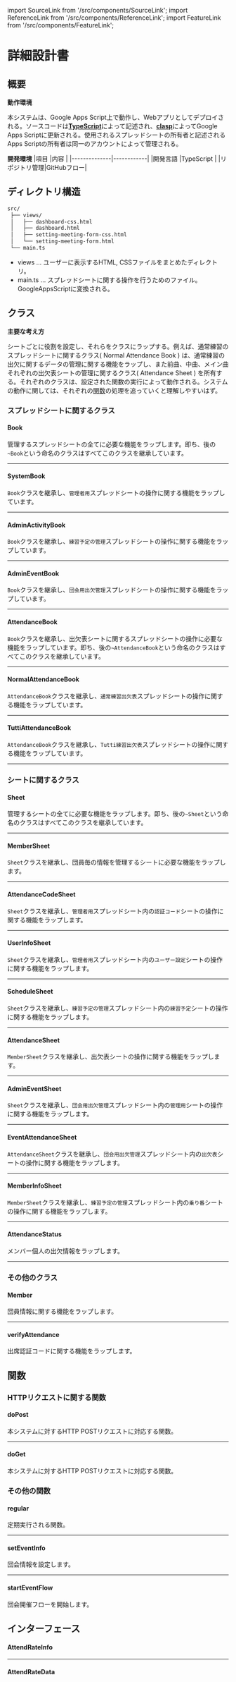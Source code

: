 import SourceLink from '/src/components/SourceLink';
import ReferenceLink from '/src/components/ReferenceLink';
import FeatureLink from '/src/components/FeatureLink';

# 詳細設計書

## 概要
**動作環境**

本システムは、Google Apps Script上で動作し、Webアプリとしてデプロイされる。ソースコードは[**TypeScript**](https://www.typescriptlang.org/ja/)によって記述され、[**clasp**](https://github.com/google/clasp)によってGoogle Apps Scriptに更新される。使用されるスプレッドシートの所有者と記述されるApps Scriptの所有者は同一のアカウントによって管理される。

**開発環境**
|項目          |内容        |
|--------------|------------|
|開発言語      |TypeScript  |
|リポジトリ管理|GitHubフロー|

## ディレクトリ構造

```bash
src/
 ├── views/
 │   ├── dashboard-css.html
 │   ├── dashboard.html
 │   ├── setting-meeting-form-css.html
 │   └── setting-meeting-form.html
 └── main.ts
```

- views ... ユーザーに表示するHTML, CSSファイルをまとめたディレクトリ。
- main.ts ... スプレッドシートに関する操作を行うためのファイル。GoogleAppsScriptに変換される。

## クラス
**主要な考え方**

シートごとに役割を設定し、それらをクラスにラップする。例えば、通常練習のスプレッドシートに関するクラス( Normal Attendance Book ) は、通常練習の出欠に関するデータの管理に関する機能をラップし、また前曲、中曲、メイン曲それぞれの出欠表シートの管理に関するクラス( Attendance Sheet ) を所有する。それぞれのクラスは、設定された関数の実行によって動作される。システムの動作に関しては、それぞれの[関数](#関数)の処理を追っていくと理解しやすいはず。

### スプレッドシートに関するクラス

#### Book
管理するスプレッドシートの全てに必要な機能をラップします。即ち、後の`~Book`という命名のクラスはすべてこのクラスを継承しています。
<SourceLink href="/docs/attendance-management-system/source/class/Book"/>
<FeatureLink href="/docs/attendance-management-system/feature/class/Book"/>
<ReferenceLink href="/docs/attendance-management-system/reference/class/Book"/>

---

#### SystemBook
`Book`クラスを継承し、`管理者用`スプレッドシートの操作に関する機能をラップしています。
<SourceLink href="/docs/attendance-management-system/source/class/SystemBook"/>
<FeatureLink href="/docs/attendance-management-system/feature/class/SystemBook"/>
<ReferenceLink href="/docs/attendance-management-system/reference/class/SystemBook"/>

---

#### AdminActivityBook
`Book`クラスを継承し、`練習予定の管理`スプレッドシートの操作に関する機能をラップしています。
<SourceLink href="/docs/attendance-management-system/source/class/AdminActivityBook"/>
<FeatureLink href="/docs/attendance-management-system/feature/class/AdminActivityBook"/>
<ReferenceLink href="/docs/attendance-management-system/reference/class/AdminActivityBook"/>

---

#### AdminEventBook
`Book`クラスを継承し、`団会用出欠管理`スプレッドシートの操作に関する機能をラップしています。
<SourceLink href="/docs/attendance-management-system/source/class/AdminEventBook"/>
<FeatureLink href="/docs/attendance-management-system/feature/class/AdminEventBook"/>
<ReferenceLink href="/docs/attendance-management-system/reference/class/AdminEventBook"/>

---

#### AttendanceBook
`Book`クラスを継承し、出欠表シートに関するスプレッドシートの操作に必要な機能をラップしています。即ち、後の`~AttendanceBook`という命名のクラスはすべてこのクラスを継承しています。
<SourceLink href="/docs/attendance-management-system/source/class/AttendanceBook"/>
<FeatureLink href="/docs/attendance-management-system/feature/class/AttendanceBook"/>
<ReferenceLink href="/docs/attendance-management-system/reference/class/AttendanceBook"/>

---

#### NormalAttendanceBook
`AttendanceBook`クラスを継承し、`通常練習出欠表`スプレッドシートの操作に関する機能をラップしています。
<SourceLink href="/docs/attendance-management-system/source/class/NormalAttendanceBook"/>
<FeatureLink href="/docs/attendance-management-system/feature/class/NormalAttendanceBook"/>
<ReferenceLink href="/docs/attendance-management-system/reference/class/NormalAttendanceBook"/>

---

#### TuttiAttendanceBook
`AttendanceBook`クラスを継承し、`Tutti練習出欠表`スプレッドシートの操作に関する機能をラップしています。
<SourceLink href="/docs/attendance-management-system/source/class/TuttiAttendanceBook"/>
<FeatureLink href="/docs/attendance-management-system/feature/class/TuttiAttendanceBook"/>
<ReferenceLink href="/docs/attendance-management-system/reference/class/TuttiAttendanceBook"/>

---

### シートに関するクラス

#### Sheet
管理するシートの全てに必要な機能をラップします。即ち、後の`~Sheet`という命名のクラスはすべてこのクラスを継承しています。
<SourceLink href="/docs/attendance-management-system/source/class/Sheet"/>
<FeatureLink href="/docs/attendance-management-system/feature/class/Sheet"/>
<ReferenceLink href="/docs/attendance-management-system/reference/class/Sheet"/>

---

#### MemberSheet
`Sheet`クラスを継承し、団員毎の情報を管理するシートに必要な機能をラップします。
<SourceLink href="/docs/attendance-management-system/source/class/MemberSheet"/>
<FeatureLink href="/docs/attendance-management-system/feature/class/MemberSheet"/>
<ReferenceLink href="/docs/attendance-management-system/reference/class/MemberSheet"/>

---

#### AttendanceCodeSheet
`Sheet`クラスを継承し、`管理者用`スプレッドシート内の`認証コード`シートの操作に関する機能をラップします。
<SourceLink href="/docs/attendance-management-system/source/class/AttendanceCodeSheet"/>
<FeatureLink href="/docs/attendance-management-system/feature/class/AttendanceCodeSheet"/>
<ReferenceLink href="/docs/attendance-management-system/reference/class/AttendanceCodeSheet"/>

---

#### UserInfoSheet
`Sheet`クラスを継承し、`管理者用`スプレッドシート内の`ユーザー設定`シートの操作に関する機能をラップします。
<SourceLink href="/docs/attendance-management-system/source/class/UserInfoSheet"/>
<FeatureLink href="/docs/attendance-management-system/feature/class/UserInfoSheet"/>
<ReferenceLink href="/docs/attendance-management-system/reference/class/UserInfoSheet"/>

---

#### ScheduleSheet
`Sheet`クラスを継承し、`練習予定の管理`スプレッドシート内の`練習予定`シートの操作に関する機能をラップします。
<SourceLink href="/docs/attendance-management-system/source/class/ScheduleSheet"/>
<FeatureLink href="/docs/attendance-management-system/feature/class/ScheduleSheet"/>
<ReferenceLink href="/docs/attendance-management-system/reference/class/ScheduleSheet"/>

---

#### AttendanceSheet
`MemberSheet`クラスを継承し、出欠表シートの操作に関する機能をラップします。
<SourceLink href="/docs/attendance-management-system/source/class/AttendanceSheet"/>
<FeatureLink href="/docs/attendance-management-system/feature/class/AttendanceSheet"/>
<ReferenceLink href="/docs/attendance-management-system/reference/class/AttendanceSheet"/>

---

#### AdminEventSheet
`Sheet`クラスを継承し、`団会用出欠管理`スプレッドシート内の`管理用`シートの操作に関する機能をラップします。
<SourceLink href="/docs/attendance-management-system/source/class/AdminEventSheet"/>
<FeatureLink href="/docs/attendance-management-system/feature/class/AdminEventSheet"/>
<ReferenceLink href="/docs/attendance-management-system/reference/class/AdminEventSheet"/>

---

#### EventAttendanceSheet
`AttendanceSheet`クラスを継承し、`団会用出欠管理`スプレッドシート内の`出欠表`シートの操作に関する機能をラップします。
<SourceLink href="/docs/attendance-management-system/source/class/EventAttendanceSheet"/>
<FeatureLink href="/docs/attendance-management-system/feature/class/EventAttendanceSheet"/>
<ReferenceLink href="/docs/attendance-management-system/reference/class/EventAttendanceSheet"/>

---

#### MemberInfoSheet
`MemberSheet`クラスを継承し、`練習予定の管理`スプレッドシート内の`乗り番`シートの操作に関する機能をラップします。
<SourceLink href="/docs/attendance-management-system/source/class/MemberInfoSheet"/>
<FeatureLink href="/docs/attendance-management-system/feature/class/MemberInfoSheet"/>
<ReferenceLink href="/docs/attendance-management-system/reference/class/MemberInfoSheet"/>

---

#### AttendanceStatus
メンバー個人の出欠情報をラップします。
<SourceLink href="/docs/attendance-management-system/source/class/AttendanceStatus"/>
<FeatureLink href="/docs/attendance-management-system/feature/class/AttendanceStatus"/>
<ReferenceLink href="/docs/attendance-management-system/reference/class/AttendanceStatus"/>

---

### その他のクラス

#### Member
団員情報に関する機能をラップします。
<SourceLink href="/docs/attendance-management-system/source/class/Member"/>
<FeatureLink href="/docs/attendance-management-system/feature/class/Member"/>
<ReferenceLink href="/docs/attendance-management-system/reference/class/Member"/>

---

#### verifyAttendance
出席認証コードに関する機能をラップします。
<SourceLink href="/docs/attendance-management-system/source/class/verifyAttendance"/>
<FeatureLink href="/docs/attendance-management-system/feature/class/verifyAttendance"/>
<ReferenceLink href="/docs/attendance-management-system/reference/class/verifyAttendance"/>


## 関数

### HTTPリクエストに関する関数

#### doPost
本システムに対するHTTP POSTリクエストに対応する関数。
<SourceLink href="/docs/attendance-management-system/source/function/doPost"/>
<FeatureLink href="/docs/attendance-management-system/feature/function/doPost"/>
<ReferenceLink href="/docs/attendance-management-system/reference/function/doPost"/>

---

#### doGet
本システムに対するHTTP POSTリクエストに対応する関数。
<SourceLink href="/docs/attendance-management-system/source/function/doGet"/>
<FeatureLink href="/docs/attendance-management-system/feature/function/doGet"/>
<ReferenceLink href="/docs/attendance-management-system/reference/function/doGet"/>

### その他の関数

#### regular
定期実行される関数。
<SourceLink href="/docs/attendance-management-system/source/function/regular"/>
<FeatureLink href="/docs/attendance-management-system/feature/function/regular"/>
<ReferenceLink href="/docs/attendance-management-system/reference/function/regular"/>

---

#### setEventInfo
団会情報を設定します。
<SourceLink href="/docs/attendance-management-system/source/function/setEventInfo"/>
<FeatureLink href="/docs/attendance-management-system/feature/function/setEventInfo"/>
<ReferenceLink href="/docs/attendance-management-system/reference/function/setEventInfo"/>

---

#### startEventFlow
団会開催フローを開始します。
<SourceLink href="/docs/attendance-management-system/source/function/startEventFlow"/>
<FeatureLink href="/docs/attendance-management-system/feature/function/startEventFlow"/>
<ReferenceLink href="/docs/attendance-management-system/reference/function/startEventFlow"/>

## インターフェース

#### AttendRateInfo

<SourceLink href="/docs/attendance-management-system/source/interface/AttendRateinfo"/>
<FeatureLink href="/docs/attendance-management-system/feature/interface/AttendRateinfo"/>
<ReferenceLink href="/docs/attendance-management-system/reference/interface/AttendRateinfo"/>

---

#### AttendRateData

<SourceLink href="/docs/attendance-management-system/source/interface/AttendRateData"/>
<FeatureLink href="/docs/attendance-management-system/feature/interface/AttendRateData"/>
<ReferenceLink href="/docs/attendance-management-system/reference/interface/AttendRateData"/>